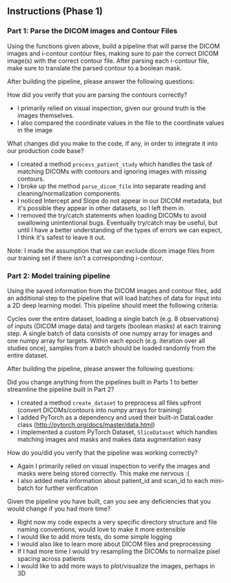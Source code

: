 ## Instructions (Phase 1)

### Part 1: Parse the DICOM images and Contour Files

Using the functions given above, build a pipeline that will parse the DICOM images and i-contour contour files,
making sure to pair the correct DICOM image(s) with the correct contour file.
After parsing each i-contour file, make sure to translate the parsed contour to a boolean mask.

After building the pipeline, please answer the following questions:

 How did you verify that you are parsing the contours correctly?
  * I primarily relied on visual inspection, given our ground truth is the images themselves.
  * I also compared the coordinate values in the file to the coordinate values in the image

 What changes did you make to the code, if any, in order to integrate it into our production code base?
  * I created a method `process_patient_study` which handles the task of matching DICOMs with contours and ignoring images with missing contours.
  * I broke up the method `parse_dicom_file` into separate reading and cleaning/normalization components.
  * I noticed Intercept and Slope do not appear in our DICOM metadata, but it's possible they appear in other datasets, so I left them in.
  * I removed the try/catch statements when loading DICOMs to avoid swallowing unintentional bugs. Eventually try/catch may be useful, but until I have a better understanding of the types of errors we can expect, I think it's safest to leave it out.

Note: I made the assumption that we can exclude dicom image files from our training set if there isn't a corresponding i-contour.

### Part 2: Model training pipeline

Using the saved information from the DICOM images and contour files, add an additional step to the pipeline that will
load batches of data for input into a 2D deep learning model. This pipeline should meet the following criteria:

 Cycles over the entire dataset, loading a single batch (e.g. 8 observations) of inputs (DICOM image data) and targets (boolean masks) at each training step.
 A single batch of data consists of one numpy array for images and one numpy array for targets.
 Within each epoch (e.g. iteration over all studies once), samples from a batch should be loaded randomly from the entire dataset.

After building the pipeline, please answer the following questions:

 Did you change anything from the pipelines built in Parts 1 to better streamline the pipeline built in Part 2?
  * I created a method `create_dataset` to preprocess all files upfront (convert DICOMs/contours into numpy arrays for training)
  * I added PyTorch as a dependency and used their built-in DataLoader class (http://pytorch.org/docs/master/data.html)
  * I implemented a custom PyTorch Dataset, `SliceDataset` which handles matching images and masks and makes data augmentation easy

 How do you/did you verify that the pipeline was working correctly?
  * Again I primarily relied on visual inspection to verify the images and masks were being stored correctly. This make me nervous :(
  * I also added meta information about patient_id and scan_id to each mini-batch for further verification

 Given the pipeline you have built, can you see any deficiencies that you would change if you had more time?
  * Right now my code expects a very specific directory structure and file naming conventions, would love to make it more extensible
  * I would like to add more tests, do some simple logging
  * I would also like to learn more about DICOM files and preprocessing
  * If I had more time I would try resampling the DICOMs to normalize pixel spacing across patients
  * I would like to add more ways to plot/visualize the images, perhaps in 3D

